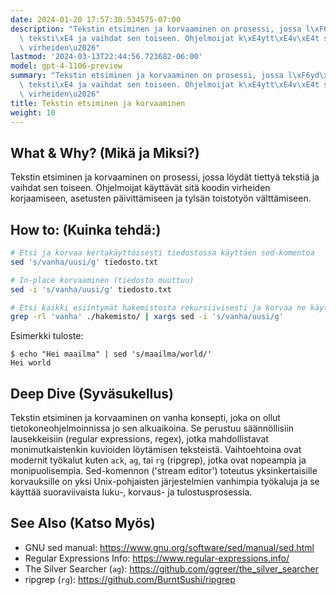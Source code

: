 ```yaml
---
date: 2024-01-20 17:57:30.534575-07:00
description: "Tekstin etsiminen ja korvaaminen on prosessi, jossa l\xF6yd\xE4t tietty\xE4\
  \ teksti\xE4 ja vaihdat sen toiseen. Ohjelmoijat k\xE4ytt\xE4v\xE4t sit\xE4 koodin\
  \ virheiden\u2026"
lastmod: '2024-03-13T22:44:56.723682-06:00'
model: gpt-4-1106-preview
summary: "Tekstin etsiminen ja korvaaminen on prosessi, jossa l\xF6yd\xE4t tietty\xE4\
  \ teksti\xE4 ja vaihdat sen toiseen. Ohjelmoijat k\xE4ytt\xE4v\xE4t sit\xE4 koodin\
  \ virheiden\u2026"
title: Tekstin etsiminen ja korvaaminen
weight: 10
---
```


## What & Why? (Mikä ja Miksi?)
Tekstin etsiminen ja korvaaminen on prosessi, jossa löydät tiettyä tekstiä ja vaihdat sen toiseen. Ohjelmoijat käyttävät sitä koodin virheiden korjaamiseen, asetusten päivittämiseen ja tylsän toistotyön välttämiseen.

## How to: (Kuinka tehdä:)
```Bash
# Etsi ja korvaa kertakäyttöisesti tiedostossa käyttäen sed-komentoa
sed 's/vanha/uusi/g' tiedosto.txt

# In-place korvaaminen (tiedosto muuttuu)
sed -i 's/vanha/uusi/g' tiedosto.txt

# Etsi kaikki esiintymät hakemistosta rekursiivisesti ja korvaa ne käyttäen grep ja sed
grep -rl 'vanha' ./hakemisto/ | xargs sed -i 's/vanha/uusi/g'
```

Esimerkki tuloste:
```
$ echo "Hei maailma" | sed 's/maailma/world/'
Hei world
```

## Deep Dive (Syväsukellus)
Tekstin etsiminen ja korvaaminen on vanha konsepti, joka on ollut tietokoneohjelmoinnissa jo sen alkuaikoina. Se perustuu säännöllisiin lausekkeisiin (regular expressions, regex), jotka mahdollistavat monimutkaistenkin kuvioiden löytämisen teksteistä. Vaihtoehtoina ovat modernit työkalut kuten `ack`, `ag`, tai `rg` (ripgrep), jotka ovat nopeampia ja monipuolisempia. Sed-komennon ('stream editor') toteutus yksinkertaisille korvauksille on yksi Unix-pohjaisten järjestelmien vanhimpia työkaluja ja se käyttää suoraviivaista luku-, korvaus- ja tulostusprosessia.

## See Also (Katso Myös)
- GNU sed manual: https://www.gnu.org/software/sed/manual/sed.html
- Regular Expressions Info: https://www.regular-expressions.info/
- The Silver Searcher (`ag`): https://github.com/ggreer/the_silver_searcher
- ripgrep (`rg`): https://github.com/BurntSushi/ripgrep

